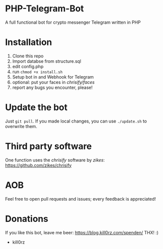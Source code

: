 # PHP-Telegram-Bot
A full functional bot for crypto messenger Telegram written in PHP

# Installation

1. Clone this repo
2. Import databse from structure.sql
3. edit config.php
4. run `chmod +x install.sh`
5. Setup bot in and Webhook for Telegram
6. optional: put your faces in *chrisify/faces*
7. report any bugs you encounter, please!

# Update the bot
Just `git pull`.
If you made local changes, you can use `./update.sh` to overwrite them.

# Third party software

One function uses the *chrisify* software by *zikes*: <https://github.com/zikes/chrisify>

# AOB
Feel free to open pull requests and issues; every feedback is appreciated!

# Donations

If you like this bot, leave me beer: <https://blog.kill0rz.com/spenden/>
THX! :)

- kill0rz